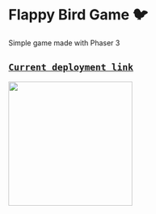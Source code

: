 <h1>Flappy Bird Game 🐦</h1>
<p>Simple game made with Phaser 3</p>

<h2><code><a href='https://pashastrayt.github.io/flappy-bird-phaser-3/' target='_blank'>Current deployment link</a></code></h2>
<img width='245px' src='https://github.com/PashaStrayt/flappy-bird-phaser-3/actions/workflows/pipeline.yml/badge.svg' />
